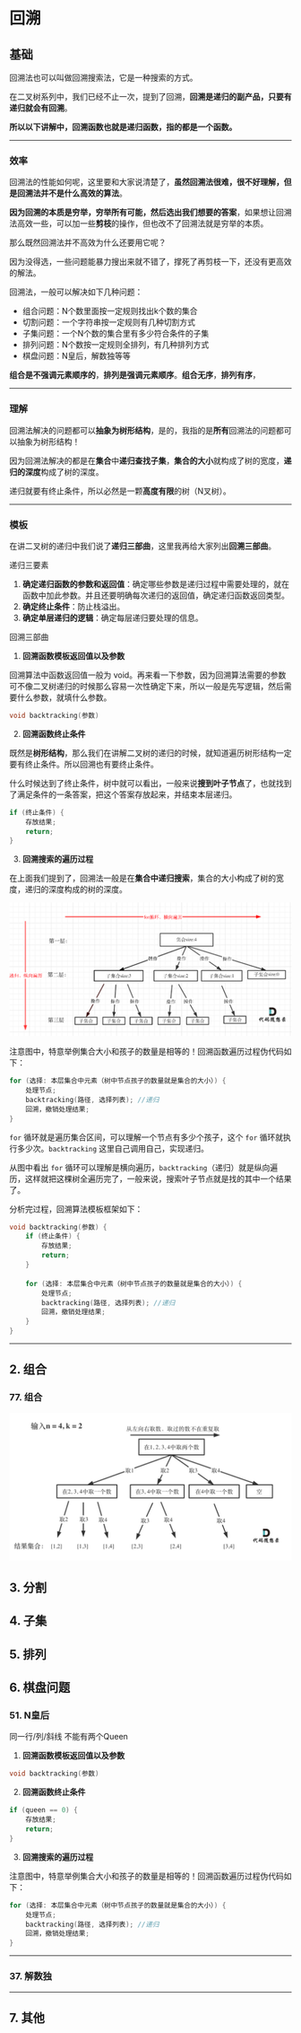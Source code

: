 # 回溯

## 基础

回溯法也可以叫做回溯搜索法，它是⼀种搜索的⽅式。

在二叉树系列中，我们已经不止⼀次，提到了回溯，**回溯是递归的副产品，只要有递归就会有回溯**。

**所以以下讲解中，回溯函数也就是递归函数，指的都是⼀个函数。**





---

### 效率

回溯法的性能如何呢，这里要和大家说清楚了，**虽然回溯法很难，很不好理解，但是回溯法并不是什么高效的算法**。

**因为回溯的本质是穷举，穷举所有可能，然后选出我们想要的答案**，如果想让回溯法⾼效⼀些，可以加⼀些**剪枝**的操作，但也改不了回溯法就是穷举的本质。

那么既然回溯法并不高效为什么还要用它呢？

因为没得选，⼀些问题能暴力搜出来就不错了，撑死了再剪枝⼀下，还没有更高效的解法。





回溯法，一般可以解决如下几种问题：

- 组合问题：N个数里面按一定规则找出k个数的集合
- 切割问题：一个字符串按一定规则有几种切割方式
- 子集问题：一个N个数的集合里有多少符合条件的子集
- 排列问题：N个数按一定规则全排列，有几种排列方式
- 棋盘问题：N皇后，解数独等等



**组合是不强调元素顺序的**，**排列是强调元素顺序**。**组合无序**，**排列有序**，





----

### 理解

回溯法解决的问题都可以**抽象为树形结构**，是的，我指的是**所有**回溯法的问题都可以抽象为树形结构！

因为回溯法解决的都是在**集合**中**递归查找子集**，**集合的大小**就构成了树的宽度，**递归的深度**构成了树的深度。

递归就要有终止条件，所以必然是⼀颗**高度有限**的树（N叉树）。





---

### 模板

在讲二叉树的递归中我们说了**递归三部曲**，这⾥我再给⼤家列出**回溯三部曲**。

递归三要素

1. **确定递归函数的参数和返回值**：确定哪些参数是递归过程中需要处理的，就在函数中加此参数。并且还要明确每次递归的返回值，确定递归函数返回类型。
2. **确定终止条件**：防止栈溢出。
3. **确定单层递归的逻辑**：确定每层递归要处理的信息。



回溯三部曲

1. **回溯函数模板返回值以及参数**

回溯算法中函数返回值⼀般为 void。再来看⼀下参数，因为回溯算法需要的参数可不像⼆叉树递归的时候那么容易⼀次性确定下来，所以⼀般是先写逻辑，然后需要什么参数，就填什么参数。

```c++
void backtracking(参数)
```



2. **回溯函数终止条件**

既然是**树形结构**，那么我们在讲解⼆叉树的递归的时候，就知道遍历树形结构⼀定要有终止条件。所以回溯也有要终止条件。

什么时候达到了终止条件，树中就可以看出，⼀般来说**搜到叶子节点**了，也就找到了满⾜条件的⼀条答案，把这个答案存放起来，并结束本层递归。

```c++
if (终止条件) {
    存放结果;
    return;
}
```



3. **回溯搜索的遍历过程**

在上⾯我们提到了，回溯法⼀般是在**集合中递归搜索**，集合的大小构成了树的宽度，递归的深度构成的树的深度。

![image-20210426232904221](assets/image-20210426232904221.png)

注意图中，特意举例集合大小和孩子的数量是相等的！回溯函数遍历过程伪代码如下：

```c++
for (选择: 本层集合中元素（树中节点孩子的数量就是集合的大小）) {
    处理节点;
    backtracking(路径, 选择列表); //递归
    回溯，撤销处理结果;
}
```

`for` 循环就是遍历集合区间，可以理解⼀个节点有多少个孩子，这个 `for` 循环就执⾏多少次。`backtracking` 这⾥自己调用自己，实现递归。

从图中看出 `for` 循环可以理解是横向遍历，`backtracking`（递归）就是纵向遍历，这样就把这棵树全遍历完了，⼀般来说，搜索叶子节点就是找的其中⼀个结果了。

分析完过程，回溯算法模板框架如下：

```c++
void backtracking(参数) {
	if (终止条件) {
        存放结果;
        return;
    }
    
    for (选择: 本层集合中元素（树中节点孩子的数量就是集合的大小）) {
        处理节点;
        backtracking(路径, 选择列表); //递归
        回溯，撤销处理结果;
    }
}
```







---

## 2. 组合

### 77. 组合

![image-20210426233635237](assets/image-20210426233635237.png)



## 3. 分割



## 4. 子集





## 5. 排列



## 6. 棋盘问题

### 51. N皇后

同一行/列/斜线 不能有两个Queen

1. **回溯函数模板返回值以及参数**

```c++
void backtracking(参数)
```



2. **回溯函数终止条件**

```c++
if (queen == 0) {
    存放结果;
    return;
}
```



3. **回溯搜索的遍历过程**

注意图中，特意举例集合大小和孩子的数量是相等的！回溯函数遍历过程伪代码如下：

```c++
for (选择: 本层集合中元素（树中节点孩子的数量就是集合的大小）) {
    处理节点;
    backtracking(路径, 选择列表); //递归
    回溯，撤销处理结果;
}
```















---

### 37. 解数独







---

## 7. 其他